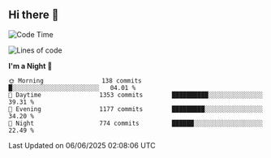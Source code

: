 ## Hi there 👋

<!--
**Wangmerlyn/Wangmerlyn** is a ✨ _special_ ✨ repository because its `README.md` (this file) appears on your GitHub profile.

Here are some ideas to get you started:

- 🔭 I’m currently working on ...
- 🌱 I’m currently learning ...
- 👯 I’m looking to collaborate on ...
- 🤔 I’m looking for help with ...
- 💬 Ask me about ...
- 📫 How to reach me: ...
- 😄 Pronouns: ...
- ⚡ Fun fact: ...
-->
<!--START_SECTION:waka-->
![Code Time](http://img.shields.io/badge/Code%20Time-331%20hrs%201%20min-blue)

![Lines of code](https://img.shields.io/badge/From%20Hello%20World%20I%27ve%20Written-15.8%20million%20lines%20of%20code-blue)

**I'm a Night 🦉** 

```text
🌞 Morning                138 commits         █░░░░░░░░░░░░░░░░░░░░░░░░   04.01 % 
🌆 Daytime                1353 commits        ██████████░░░░░░░░░░░░░░░   39.31 % 
🌃 Evening                1177 commits        █████████░░░░░░░░░░░░░░░░   34.20 % 
🌙 Night                  774 commits         ██████░░░░░░░░░░░░░░░░░░░   22.49 % 
```



 Last Updated on 06/06/2025 02:08:06 UTC
<!--END_SECTION:waka-->
